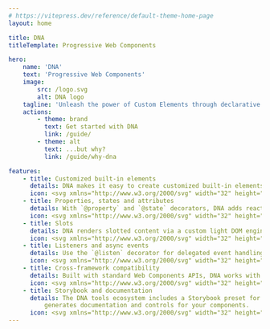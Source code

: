 ```yaml
---
# https://vitepress.dev/reference/default-theme-home-page
layout: home

title: DNA
titleTemplate: Progressive Web Components

hero:
    name: 'DNA'
    text: 'Progressive Web Components'
    image:
        src: /logo.svg
        alt: DNA logo
    tagline: 'Unleash the power of Custom Elements through declarative API, customized built-in elements and shadow-free composition.'
    actions:
        - theme: brand
          text: Get started with DNA
          link: /guide/
        - theme: alt
          text: ...but why?
          link: /guide/why-dna

features:
    - title: Customized built-in elements
      details: DNA makes it easy to create customized built-in elements that inherit HTML behavior, preserving usability and accessibility.
      icon: <svg xmlns="http://www.w3.org/2000/svg" width="32" height="32" viewBox="0 0 32 32"><path fill="currentColor" d="m31 16l-7 7l-1.41-1.41L28.17 16l-5.58-5.59L24 9l7 7zM1 16l7-7l1.41 1.41L3.83 16l5.58 5.59L8 23l-7-7zm11.42 9.484L17.64 6l1.932.517L14.352 26z"/></svg>
    - title: Properties, states and attributes
      details: With `@property` and `@state` decorators, DNA adds reactivity to class fields, syncing with attributes and triggering updates on change.
      icon: <svg xmlns="http://www.w3.org/2000/svg" width="32" height="32" viewBox="0 0 32 32"><path fill="currentColor" d="M16 22h14v2H16z"/><rect width="6" height="6" x="4" y="20" fill="currentColor" rx="1"/><path fill="currentColor" d="M16 8h14v2H16zm-6.5 4h-5a.5.5 0 0 1-.447-.724l2.5-5.022a.52.52 0 0 1 .894 0l2.5 5.023A.5.5 0 0 1 9.5 12z"/></svg>
    - title: Slots
      details: DNA renders slotted content via a custom light DOM engine —no Shadow DOM— ensuring form compatibility and allowing &lt;slot&gt; inside built-in elements like &lt;button&gt;.
      icon: <svg xmlns="http://www.w3.org/2000/svg" width="32" height="32" viewBox="0 0 32 32"><path fill="currentColor" d="M28 3a2.991 2.991 0 0 0-2.816 2h-3.326a3.98 3.98 0 0 0-7.716 0H9.858A3.992 3.992 0 1 0 5 9.858v4.284a3.98 3.98 0 0 0 0 7.716v3.326a3 3 0 1 0 2 0v-3.326a3.978 3.978 0 0 0 1.673-.903l3.364 1.682A2.963 2.963 0 0 0 12 23a3.012 3.012 0 1 0 .922-2.157l-3.148-1.574A3.95 3.95 0 0 0 10 18a3.996 3.996 0 0 0-3-3.858V9.858A3.995 3.995 0 0 0 9.858 7h4.284a3.937 3.937 0 0 0 4.782 2.882l1.811 3.17a3.045 3.045 0 1 0 1.733-.998L20.689 8.94A3.984 3.984 0 0 0 21.858 7h3.326A2.995 2.995 0 1 0 28 3ZM8 18a2 2 0 1 1-2-2a2.002 2.002 0 0 1 2 2ZM6 8a2 2 0 1 1 2-2a2.002 2.002 0 0 1-2 2Zm10-2a2 2 0 1 1 2 2a2.002 2.002 0 0 1-2-2Z"/></svg>
    - title: Listeners and async events
      details: Use the `@listen` decorator for delegated event handling, even for slotted content. Events can be async and dispatched from within the class.
      icon: <svg xmlns="http://www.w3.org/2000/svg" width="32" height="32" viewBox="0 0 32 32"><path fill="currentColor" d="M13 2a6.007 6.007 0 0 0-6 6h2a4 4 0 0 1 8 0h2a6.007 6.007 0 0 0-6-6Z"/><path fill="currentColor" d="M21 30h-4.44a4 4 0 0 1-2.708-1.057l-9.2-8.466a2.002 2.002 0 0 1 .118-3.055a2.074 2.074 0 0 1 2.658.173L11 20.857V8a2 2 0 0 1 4 0v7a2 2 0 0 1 4 0v1a2 2 0 0 1 4 0v1a2 2 0 0 1 4 0v7a6 6 0 0 1-6 6Z"/></svg>
    - title: Cross-framework compatibility
      details: Built with standard Web Components APIs, DNA works with any framework. Plasma can generate wrappers for React, Vue, Svelte, and Angular.
      icon: <svg xmlns="http://www.w3.org/2000/svg" width="32" height="32" viewBox="0 0 32 32"><path fill="currentColor" d="m19 20.4l1.4-1.4l7.6 7.6V20h2v10H20v-2h6.6zm-6 0L11.6 19L4 26.6V20H2v10h10v-2H5.4zm4-4.4h-2V5.8l-4.6 4.6L9 9l7-7l7 7l-1.4 1.4L17 5.8z"/></svg>
    - title: Storybook and documentation
      details: The DNA tools ecosystem includes a Storybook preset for Web Components, which automatically
          generates documentation and controls for your components.
      icon: <svg xmlns="http://www.w3.org/2000/svg" width="32" height="32" viewBox="0 0 32 32"><path fill="currentColor" d="M19 10h7v2h-7zm0 5h7v2h-7zm0 5h7v2h-7z"/><path fill="currentColor" d="M28 5H4a2.002 2.002 0 0 0-2 2v18a2.002 2.002 0 0 0 2 2h24a2.003 2.003 0 0 0 2-2V7a2.002 2.002 0 0 0-2-2ZM4 7h11v18H4Zm13 18V7h11l.002 18Z"/></svg>
---
```

